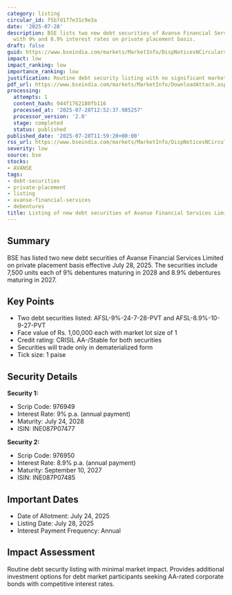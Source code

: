 ```yaml
---
category: listing
circular_id: f5b7d177e31c9e3a
date: '2025-07-28'
description: BSE lists two new debt securities of Avanse Financial Services Limited
  with 9% and 8.9% interest rates on private placement basis.
draft: false
guid: https://www.bseindia.com/markets/MarketInfo/DispNoticesNCirculars.aspx?Noticeid={E6B75960-27BE-465F-B57E-DFB1BC4713D3}&noticeno=20250728-33&dt=07/28/2025&icount=33&totcount=54&flag=0
impact: low
impact_ranking: low
importance_ranking: low
justification: Routine debt security listing with no significant market impact
pdf_url: https://www.bseindia.com/markets/MarketInfo/DownloadAttach.aspx?id=20250728-33&attachedId=
processing:
  attempts: 1
  content_hash: 944f1762180fb116
  processed_at: '2025-07-28T12:52:37.985257'
  processor_version: '2.0'
  stage: completed
  status: published
published_date: '2025-07-28T11:59:20+00:00'
rss_url: https://www.bseindia.com/markets/MarketInfo/DispNoticesNCirculars.aspx?Noticeid={E6B75960-27BE-465F-B57E-DFB1BC4713D3}&noticeno=20250728-33&dt=07/28/2025&icount=33&totcount=54&flag=0
severity: low
source: bse
stocks:
- AVANSE
tags:
- debt-securities
- private-placement
- listing
- avanse-financial-services
- debentures
title: Listing of new debt securities of Avanse Financial Services Limited
---
```


## Summary

BSE has listed two new debt securities of Avanse Financial Services Limited on private placement basis effective July 28, 2025. The securities include 7,500 units each of 9% debentures maturing in 2028 and 8.9% debentures maturing in 2027.

## Key Points

- Two debt securities listed: AFSL-9%-24-7-28-PVT and AFSL-8.9%-10-9-27-PVT
- Face value of Rs. 1,00,000 each with market lot size of 1
- Credit rating: CRISIL AA-/Stable for both securities
- Securities will trade only in dematerialized form
- Tick size: 1 paise

## Security Details

**Security 1:**
- Scrip Code: 976949
- Interest Rate: 9% p.a. (annual payment)
- Maturity: July 24, 2028
- ISIN: INE087P07477

**Security 2:**
- Scrip Code: 976950
- Interest Rate: 8.9% p.a. (annual payment)
- Maturity: September 10, 2027
- ISIN: INE087P07485

## Important Dates

- Date of Allotment: July 24, 2025
- Listing Date: July 28, 2025
- Interest Payment Frequency: Annual

## Impact Assessment

Routine debt security listing with minimal market impact. Provides additional investment options for debt market participants seeking AA-rated corporate bonds with competitive interest rates.